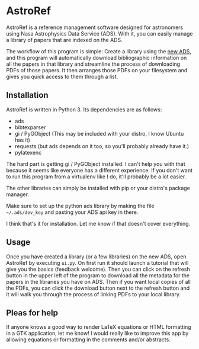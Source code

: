 # AstroRef

AstroRef is a reference management software designed for astronomers using Nasa Astrophysics Data Service (ADS). With it, you can easily manage a library of papers that are indexed on the ADS. 

The workflow of this program is simple: Create a library using the [new ADS](http://ui.adsabs.harvard.edu/), and this program will automatically download bibliographic information on all the papers in that library and streamline the process of downloading PDFs of those papers. It then arranges those PDFs on your filesystem and gives you quick access to them through a list. 

## Installation

AstroRef is written in Python 3. Its dependencies are as follows:
* ads
* bibtexparser
* gi / PyGObject (This may be included with your distro, I know Ubuntu has it)
* requests (but ads depends on it too, so you'll probably already have it.)
* pylatexenc

The hard part is getting gi / PyGObject installed. I can't help you with that because it seems like everyone has a different experience. If you don't want to run this program from a virtualenv like I do, it'll probably be a lot easier.

The other libraries can simply be installed with pip or your distro's package manager.

Make sure to set up the python ads library by making the file `~/.ads/dev_key` and pasting your ADS api key in there.

I think that's it for installation. Let me know if that doesn't cover everything.

## Usage

Once you have created a library (or a few libraries) on the new ADS, open AstroRef by executing `ui.py`. On first run it should launch a tutorial that will give you the basics (feedback welcome). Then you can click on the refresh button in the upper left of the program to download all the metadata for the papers in the libraries you have on ADS. Then if you want local copies of all the PDFs, you can click the download button next to the refresh button and it will walk you through the process of linking PDFs to your local library.

## Pleas for help

If anyone knows a good way to render LaTeX equations or HTML formatting in a GTK application, let me know! I would really like to improve this app by allowing equations or formatting in the comments and/or abstracts.
